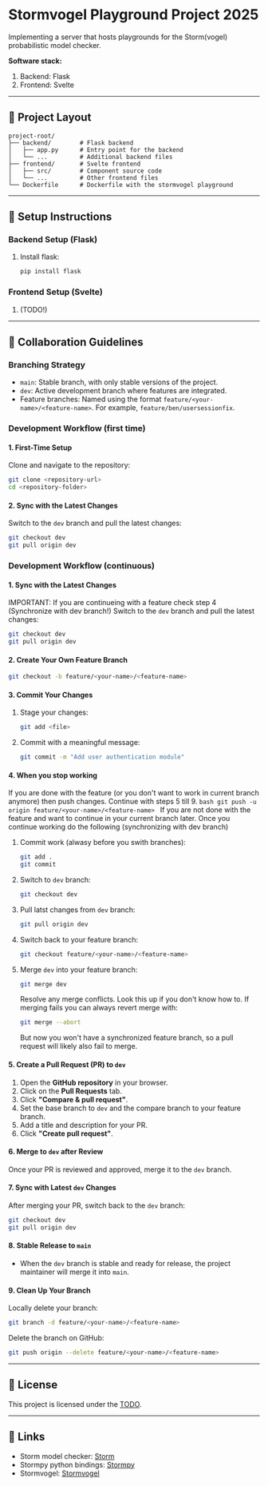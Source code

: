 # Stormvogel Playground Project 2025

Implementing a server that hosts playgrounds for the Storm(vogel) probabilistic model checker.

**Software stack:**  
1. Backend: Flask  
2. Frontend: Svelte

---

## 📁 Project Layout
```
project-root/
├── backend/        # Flask backend
│   ├── app.py      # Entry point for the backend
│   └── ...         # Additional backend files
├── frontend/       # Svelte frontend
│   ├── src/        # Component source code
│   └── ...         # Other frontend files
└── Dockerfile      # Dockerfile with the stormvogel playground
```

---

## 🚀 Setup Instructions

### **Backend Setup (Flask)**
1. Install flask:
   ```bash
   pip install flask
   ```

### **Frontend Setup (Svelte)**
1. (TODO!) 

---

## 🤝 Collaboration Guidelines

### **Branching Strategy**
- `main`: Stable branch, with only stable versions of the project.
- `dev`: Active development branch where features are integrated.
- Feature branches: Named using the format `feature/<your-name>/<feature-name>`. For example, `feature/ben/usersessionfix`.

### **Development Workflow (first time)**

#### **1. First-Time Setup**
Clone and navigate to the repository:
```bash
git clone <repository-url>
cd <repository-folder>
```

#### **2. Sync with the Latest Changes**
Switch to the `dev` branch and pull the latest changes:
```bash
git checkout dev
git pull origin dev
```

### **Development Workflow (continuous)**

#### **1. Sync with the Latest Changes**
IMPORTANT: If you are continueing with a feature check step 4 (Synchronize with dev branch!)
Switch to the `dev` branch and pull the latest changes:
```bash
git checkout dev
git pull origin dev
```

#### **2. Create Your Own Feature Branch**
```bash
git checkout -b feature/<your-name>/<feature-name>
```

#### **3. Commit Your Changes**
1. Stage your changes:
    ```bash
    git add <file>
    ```
2. Commit with a meaningful message:
    ```bash
    git commit -m "Add user authentication module"
    ```

#### **4. When you stop working**
If you are done with the feature (or you don't want to work in current branch anymore) then push changes.
Continue with steps 5 till 9.
    ```bash
    git push -u origin feature/<your-name>/<feature-name>
    ```
If you are not done with the feature and want to continue in your current branch later.
Once you continue working do the following (synchronizing with dev branch)
1. Commit work (alwasy before you swith branches):
    ```bash
    git add .
    git commit
    ```
2. Switch to `dev` branch:
    ```bash
    git checkout dev
    ```
3. Pull latst changes from `dev` branch:
    ```bash
    git pull origin dev
    ```
4. Switch back to your feature branch:
    ```bash
    git checkout feature/<your-name>/<feature-name>
    ```
5. Merge `dev` into your feature branch:
    ```bash
    git merge dev 
    ```
    Resolve any merge conflicts. Look this up if you don't know how to.
    If merging fails you can always revert merge with:
    ```bash
    git merge --abort
    ```
    But now you won't have a synchronized feature branch, so a pull request will likely also fail to merge.

#### **5. Create a Pull Request (PR) to `dev`**
1. Open the **GitHub repository** in your browser.
2. Click on the **Pull Requests** tab.
3. Click **"Compare & pull request"**.
4. Set the base branch to `dev` and the compare branch to your feature branch.
5. Add a title and description for your PR.
6. Click **"Create pull request"**.

#### **6. Merge to `dev` after Review**
Once your PR is reviewed and approved, merge it to the `dev` branch.

#### **7. Sync with Latest `dev` Changes**
After merging your PR, switch back to the `dev` branch:
```bash
git checkout dev
git pull origin dev
```

#### **8. Stable Release to `main`**
- When the `dev` branch is stable and ready for release, the project maintainer will merge it into `main`.

#### **9. Clean Up Your Branch**
Locally delete your branch:
```bash
git branch -d feature/<your-name>/<feature-name>
```
Delete the branch on GitHub:
```bash
git push origin --delete feature/<your-name>/<feature-name>
```

---

## 📜 License 
This project is licensed under the [TODO](LICENSE).

---

## 🔗 Links
- Storm model checker: [Storm](https://www.stormchecker.org/)
- Stormpy python bindings: [Stormpy](https://github.com/moves-rwth/stormpy)
- Stormvogel: [Stormvogel](https://github.com/moves-rwth/stormvogel)
